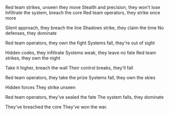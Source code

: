 Red team strikes, unseen they move
Stealth and precision, they won't lose
Infiltrate the system, breach the core
Red team operators, they strike once more

Silent approach, they breach the line
Shadows strike, they claim the time
No defenses, they dominate

Red team operators, they own the fight
Systems fall, they're out of sight

Hidden codes, they infiltrate
Systems weak, they leave no fate
Red team strikes, they own the night

Take it higher, breach the wall
Their control breaks, they'll fall

Red team operators, they take the prize
Systems fall, they own the skies

Hidden forces
They strike unseen

Red team operators, they've sealed the fate
The system falls, they dominate

They've breached the core
They've won the war.
